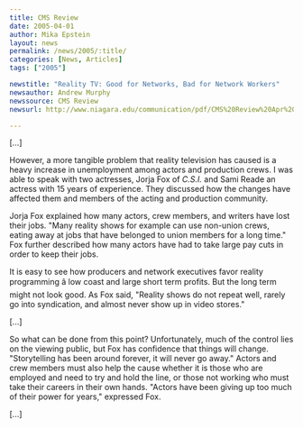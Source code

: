```yaml
---
title: CMS Review
date: 2005-04-01
author: Mika Epstein
layout: news
permalink: /news/2005/:title/
categories: [News, Articles]
tags: ["2005"]

newstitle: "Reality TV: Good for Networks, Bad for Network Workers"
newsauthor: Andrew Murphy  
newssource: CMS Review  
newsurl: http://www.niagara.edu/communication/pdf/CMS%20Review%20Apr%2005%20Vol8-4.pdf  

---
```

[...]

However, a more tangible problem that reality television has caused is a heavy increase in unemployment among actors and production crews. I was able to speak with two actresses, Jorja Fox of *C.S.I.* and Sami Reade an actress with 15 years of experience. They discussed how the changes have affected them and members of the acting and production community.

Jorja Fox explained how many actors, crew members, and writers have lost their jobs. "Many reality shows for example can use non-union crews, eating away at jobs that have belonged to union members for a long time." Fox further described how many actors have had to take large pay cuts in order to keep their jobs.

It is easy to see how producers and network executives favor reality programming â low coast and large short term profits. But the long term might not look good. As Fox said, "Reality shows do not repeat well, rarely go into syndication, and almost never show up in video stores."

[...]

So what can be done from this point? Unfortunately, much of the control lies on the viewing public, but Fox has confidence that things will change. "Storytelling has been around forever, it will never go away." Actors and crew members must also help the cause whether it is those who are employed and need to try and hold the line, or those not working who must take their careers in their own hands. "Actors have been giving up too much of their power for years," expressed Fox.

[...]  
